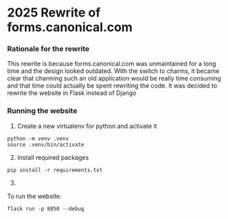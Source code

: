 # 2025 Rewrite of forms.canonical.com

### Rationale for the rewrite
This rewrite is because forms.canonical.com was unmaintained for a long time and the design looked outdated. 
With the switch to charms, it became clear that charming such an old application would be really time consuming and that time could actually be spent rewriting the code. 
It was decided to rewrite the website in Flask instead of Django

### Running the website
1. Create a new virtualenv for python and activate it
```
python -m venv .venv
source .venv/bin/activate
```
2. Install required packages
```
pip install -r requirements.txt
```
3. 
To run the website:
```
flask run -p 8050 --debug
```

